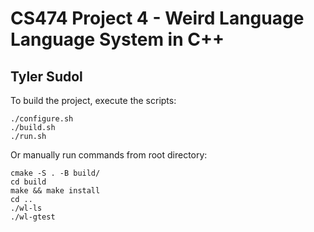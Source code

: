 # CS474 Project 4 - Weird Language Language System in C++
## Tyler Sudol
To build the project, execute the scripts:

    ./configure.sh
    ./build.sh
    ./run.sh

Or manually run commands from root directory:

    cmake -S . -B build/
    cd build
    make && make install
    cd ..
    ./wl-ls
    ./wl-gtest